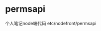 <!--
 * @Author: 刁琪
 * @Date: 2020-11-30 16:10:48
 * @LastEditors: わからないよう
-->
# permsapi
个人笔记node端代码
etc/nodefront/permsapi